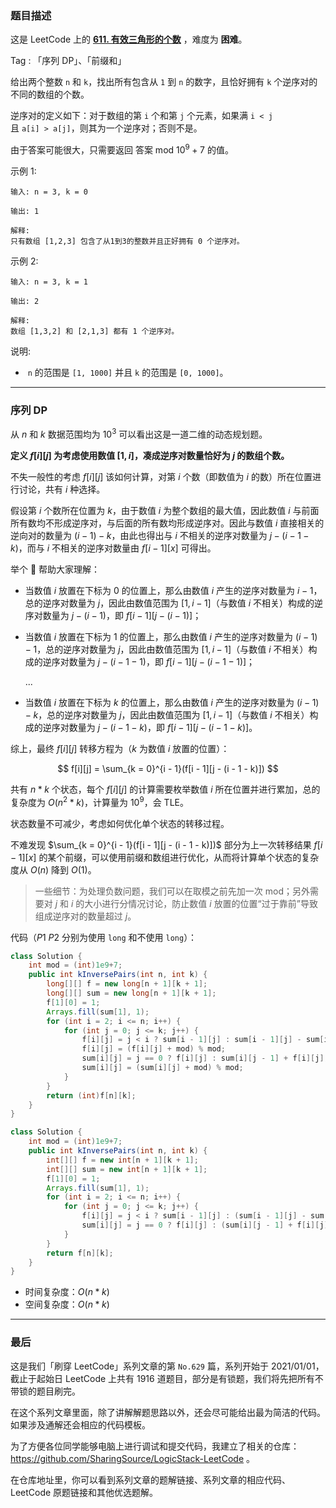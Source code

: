 ### 题目描述

这是 LeetCode 上的 **[611. 有效三角形的个数](https://leetcode-cn.com/problems/k-inverse-pairs-array/solution/gong-shui-san-xie-yi-dao-xu-lie-dp-zhuan-tm01/)** ，难度为 **困难**。

Tag : 「序列 DP」、「前缀和」



给出两个整数 `n` 和 `k`，找出所有包含从 `1` 到 `n` 的数字，且恰好拥有 `k` 个逆序对的不同的数组的个数。

逆序对的定义如下：对于数组的第 `i` 个和第 `j` 个元素，如果满 `i < j` 且 `a[i] > a[j]`，则其为一个逆序对；否则不是。

由于答案可能很大，只需要返回 答案 mod $10^9 + 7$ 的值。

示例 1:
```
输入: n = 3, k = 0

输出: 1

解释: 
只有数组 [1,2,3] 包含了从1到3的整数并且正好拥有 0 个逆序对。
```
示例 2:
```
输入: n = 3, k = 1

输出: 2

解释: 
数组 [1,3,2] 和 [2,1,3] 都有 1 个逆序对。
```

说明:
*  `n` 的范围是 `[1, 1000]` 并且 `k` 的范围是 `[0, 1000]`。

---

### 序列 DP

从 $n$ 和 $k$ 数据范围均为 $10^3$ 可以看出这是一道二维的动态规划题。

**定义 $f[i][j]$ 为考虑使用数值 $[1,i]$，凑成逆序对数量恰好为 $j$ 的数组个数。**

不失一般性的考虑 $f[i][j]$ 该如何计算，对第 $i$ 个数（即数值为 $i$ 的数）所在位置进行讨论，共有 $i$ 种选择。

假设第 $i$ 个数所在位置为 $k$，由于数值 $i$ 为整个数组的最大值，因此数值 $i$ 与前面所有数均不形成逆序对，与后面的所有数均形成逆序对。因此与数值 $i$ 直接相关的逆向对的数量为 $(i - 1)- k$，由此也得出与 $i$ 不相关的逆序对数量为 $j - (i - 1 - k)$，而与 $i$ 不相关的逆序对数量由 $f[i - 1][x]$ 可得出。

举个 🌰 帮助大家理解：

* 当数值 $i$ 放置在下标为 $0$ 的位置上，那么由数值 $i$ 产生的逆序对数量为 $i - 1$，总的逆序对数量为 $j$，因此由数值范围为 $[1, i - 1]$（与数值 $i$ 不相关）构成的逆序对数量为 $j - (i - 1)$，即 $f[i - 1][j - (i - 1)]$；

* 当数值 $i$ 放置在下标为 $1$ 的位置上，那么由数值 $i$ 产生的逆序对数量为 $(i - 1) - 1$，总的逆序对数量为 $j$，因此由数值范围为 $[1, i - 1]$（与数值 $i$ 不相关）构成的逆序对数量为 $j - (i - 1 - 1)$，即 $f[i - 1][j - (i - 1 - 1)]$；

    ...

* 当数值 $i$ 放置在下标为 $k$ 的位置上，那么由数值 $i$ 产生的逆序对数量为 $(i - 1) - k$，总的逆序对数量为 $j$，因此由数值范围为 $[1, i - 1]$（与数值 $i$ 不相关）构成的逆序对数量为 $j - (i - 1 - k)$，即 $f[i - 1][j - (i - 1 - k)]$。

综上，最终 $f[i][j]$ 转移方程为（$k$ 为数值 $i$ 放置的位置）：

$$
f[i][j] = \sum_{k = 0}^{i - 1}(f[i - 1][j - (i - 1 - k)])
$$

共有 $n * k$ 个状态，每个 $f[i][j]$ 的计算需要枚举数值 $i$ 所在位置并进行累加，总的复杂度为 $O(n^2 *k)$，计算量为 $10^9$，会 TLE。

状态数量不可减少，考虑如何优化单个状态的转移过程。

不难发现 $\sum_{k = 0}^{i - 1}(f[i - 1][j - (i - 1 - k)])$ 部分为上一次转移结果 $f[i - 1][x]$ 的某个前缀，可以使用前缀和数组进行优化，从而将计算单个状态的复杂度从 $O(n)$ 降到 $O(1)$。

> 一些细节：为处理负数问题，我们可以在取模之前先加一次 mod；另外需要对 $j$ 和 $i$ 的大小进行分情况讨论，防止数值 $i$ 放置的位置“过于靠前”导致组成逆序对的数量超过 $j$。

代码（$P1$ $P2$ 分别为使用 `long` 和不使用 `long`）：
```Java
class Solution {
    int mod = (int)1e9+7;
    public int kInversePairs(int n, int k) {
        long[][] f = new long[n + 1][k + 1];
        long[][] sum = new long[n + 1][k + 1];
        f[1][0] = 1;
        Arrays.fill(sum[1], 1);
        for (int i = 2; i <= n; i++) {
            for (int j = 0; j <= k; j++) {
                f[i][j] = j < i ? sum[i - 1][j] : sum[i - 1][j] - sum[i - 1][j - (i - 1) - 1];
                f[i][j] = (f[i][j] + mod) % mod;
                sum[i][j] = j == 0 ? f[i][j] : sum[i][j - 1] + f[i][j];
                sum[i][j] = (sum[i][j] + mod) % mod;
            }
        }
        return (int)f[n][k];
    }
}
```


```Java
class Solution {
    int mod = (int)1e9+7;
    public int kInversePairs(int n, int k) {
        int[][] f = new int[n + 1][k + 1];
        int[][] sum = new int[n + 1][k + 1];
        f[1][0] = 1;
        Arrays.fill(sum[1], 1);
        for (int i = 2; i <= n; i++) {
            for (int j = 0; j <= k; j++) {
                f[i][j] = j < i ? sum[i - 1][j] : (sum[i - 1][j] - sum[i - 1][j - (i - 1) - 1] + mod) % mod;
                sum[i][j] = j == 0 ? f[i][j] : (sum[i][j - 1] + f[i][j]) % mod;
            }
        }
        return f[n][k];
    }
}
```
* 时间复杂度：$O(n * k)$
* 空间复杂度：$O(n * k)$

---

### 最后

这是我们「刷穿 LeetCode」系列文章的第 `No.629` 篇，系列开始于 2021/01/01，截止于起始日 LeetCode 上共有 1916 道题目，部分是有锁题，我们将先把所有不带锁的题目刷完。

在这个系列文章里面，除了讲解解题思路以外，还会尽可能给出最为简洁的代码。如果涉及通解还会相应的代码模板。

为了方便各位同学能够电脑上进行调试和提交代码，我建立了相关的仓库：https://github.com/SharingSource/LogicStack-LeetCode 。

在仓库地址里，你可以看到系列文章的题解链接、系列文章的相应代码、LeetCode 原题链接和其他优选题解。

